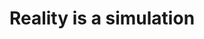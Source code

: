 ---
title: "Reality is a simulation"
linked:
  - _wikipedia/Simulation_hypothesis.md
tags:
  - What is Reality
  - Fragment
---